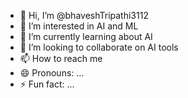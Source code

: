 - 👋 Hi, I’m @bhaveshTripathi3112
- 👀 I’m interested in AI and ML
- 🌱 I’m currently learning about AI
- 💞️ I’m looking to collaborate on AI tools
- 📫 How to reach me 
- 😄 Pronouns: ...
- ⚡ Fun fact: ...

<!---
bhaveshTripathi3112/bhaveshTripathi3112 is a ✨ special ✨ repository because its `README.md` (this file) appears on your GitHub profile.
You can click the Preview link to take a look at your changes.
--->
